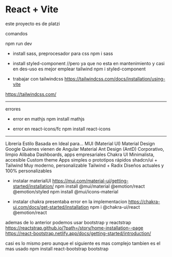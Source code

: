 # React + Vite

este proyecto es de platzi 

comandos 

npm run dev

* install sass, preprocesador para css
npm i sass

* install styled-component //pero ya que no esta en mantenimiento y casi en des-uso es mejor emplear tailwind 
npm i styled-component

* trabajar con tailwindcss
https://tailwindcss.com/docs/installation/using-vite

https://tailwindcss.com/


******************************************
errores

* error en mathjs
npm install mathjs

* error en react-icons/fc
npm install react-icons



********************************
Librería	            Estilo	                    Basada en	        Ideal para...
MUI (Material UI)	    Material Design	            Google	            Quienes vienen de Angular Material
Ant Design (AntD)	    Corporativo, limpio	        Alibaba	            Dashboards, apps empresariales
Chakra UI	            Minimalista, accesible	    Custom theme	    Apps simples o prototipos rápidos
shadcn/ui + Tailwind	Muy moderno, personalizable	Tailwind + Radix	Diseños actuales y 100% personalizables



* instalar materialUI
https://mui.com/material-ui/getting-started/installation/
npm install @mui/material @emotion/react @emotion/styled
npm install @mui/icons-material

* instalar chakra  presentaba error en la implementacion
https://chakra-ui.com/docs/get-started/installation
npm i @chakra-ui/react @emotion/react

ademas de lo anterior podemos usar bootstrap y reactstrap 
https://reactstrap.github.io/?path=/story/home-installation--page
https://react-bootstrap.netlify.app/docs/getting-started/introduction/

casi es lo mismo pero aunque el siguiente es mas complejo tambien es el mas usado 
npm install react-bootstrap bootstrap